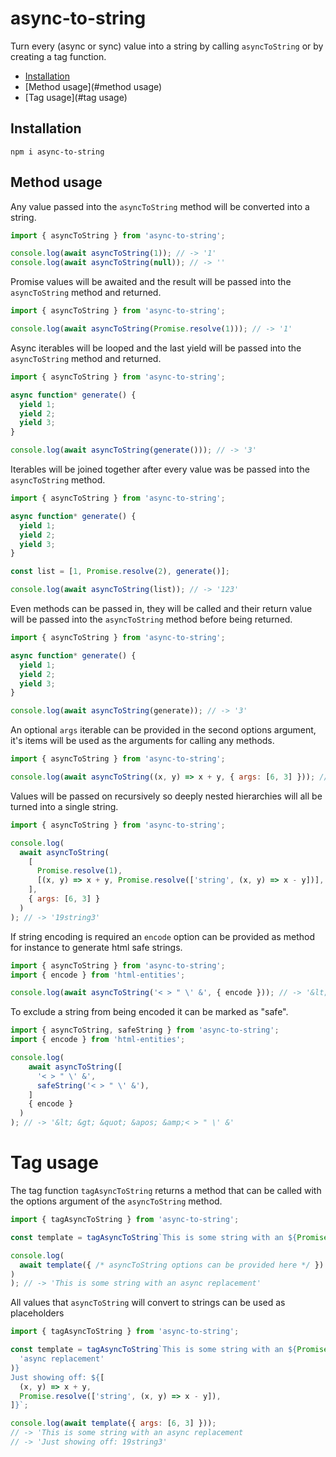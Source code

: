 # async-to-string

Turn every (async or sync) value into a string by calling `asyncToString` or by creating a tag function.

- [Installation](#installation)
- [Method usage](#method usage)
- [Tag usage](#tag usage)

## Installation

```
npm i async-to-string
```

## Method usage

Any value passed into the `asyncToString` method will be converted into a string.

```js
import { asyncToString } from 'async-to-string';

console.log(await asyncToString(1)); // -> '1'
console.log(await asyncToString(null)); // -> ''
```

Promise values will be awaited and the result will be passed into the `asyncToString` method and returned.

```js
import { asyncToString } from 'async-to-string';

console.log(await asyncToString(Promise.resolve(1))); // -> '1'
```

Async iterables will be looped and the last yield will be passed into the `asyncToString` method and returned.

```js
import { asyncToString } from 'async-to-string';

async function* generate() {
  yield 1;
  yield 2;
  yield 3;
}

console.log(await asyncToString(generate())); // -> '3'
```

Iterables will be joined together after every value was be passed into the `asyncToString` method.

```js
import { asyncToString } from 'async-to-string';

async function* generate() {
  yield 1;
  yield 2;
  yield 3;
}

const list = [1, Promise.resolve(2), generate()];

console.log(await asyncToString(list)); // -> '123'
```

Even methods can be passed in, they will be called and their return value will be passed into the `asyncToString` method before being returned.

```js
import { asyncToString } from 'async-to-string';

async function* generate() {
  yield 1;
  yield 2;
  yield 3;
}

console.log(await asyncToString(generate)); // -> '3'
```

An optional `args` iterable can be provided in the second options argument, it's items will be used as the arguments for calling any methods.

```js
import { asyncToString } from 'async-to-string';

console.log(await asyncToString((x, y) => x + y, { args: [6, 3] })); // -> '9'
```

Values will be passed on recursively so deeply nested hierarchies will all be turned into a single string.

```js
import { asyncToString } from 'async-to-string';

console.log(
  await asyncToString(
    [
      Promise.resolve(1),
      [(x, y) => x + y, Promise.resolve(['string', (x, y) => x - y])],
    ],
    { args: [6, 3] }
  )
); // -> '19string3'
```

If string encoding is required an `encode` option can be provided as method for instance to generate html safe strings.

```js
import { asyncToString } from 'async-to-string';
import { encode } from 'html-entities';

console.log(await asyncToString('< > " \' &', { encode })); // -> '&lt; &gt; &quot; &apos; &amp;'
```

To exclude a string from being encoded it can be marked as "safe".

```js
import { asyncToString, safeString } from 'async-to-string';
import { encode } from 'html-entities';

console.log(
    await asyncToString([
      '< > " \' &',
      safeString('< > " \' &'),
    ]
    { encode }
  )
); // -> '&lt; &gt; &quot; &apos; &amp;< > " \' &'
```

# Tag usage

The tag function `tagAsyncToString` returns a method that can be called with the options argument of the `asyncToString` method.

```js
import { tagAsyncToString } from 'async-to-string';

const template = tagAsyncToString`This is some string with an ${Promise.resolve('async replacement')}`;

console.log(
  await template({ /* asyncToString options can be provided here */ })
)
); // -> 'This is some string with an async replacement'
```

All values that `asyncToString` will convert to strings can be used as placeholders

```js
import { tagAsyncToString } from 'async-to-string';

const template = tagAsyncToString`This is some string with an ${Promise.resolve(
  'async replacement'
)}
Just showing off: ${[
  (x, y) => x + y,
  Promise.resolve(['string', (x, y) => x - y]),
]}`;

console.log(await template({ args: [6, 3] }));
// -> 'This is some string with an async replacement
// -> 'Just showing off: 19string3'
```
